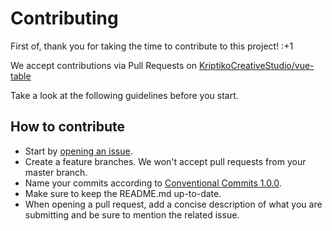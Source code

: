 # Contributing

First of, thank you for taking the time to contribute to this project! :+1

We accept contributions via Pull Requests on [KriptikoCreativeStudio/vue-table](https://github.com/KriptikoCreativeStudio/vue-table/pulls)

Take a look at the following guidelines before you start.

## How to contribute

- Start by [opening an issue](https://github.com/KriptikoCreativeStudio/vue-table/issues/new/choose).
- Create a feature branches. We won't accept pull requests from your master branch.
- Name your commits according to [Conventional Commits 1.0.0](https://www.conventionalcommits.org/en/v1.0.0/).
- Make sure to keep the README.md up-to-date.
- When opening a pull request, add a concise description of what you are submitting and be sure to mention the related issue.

